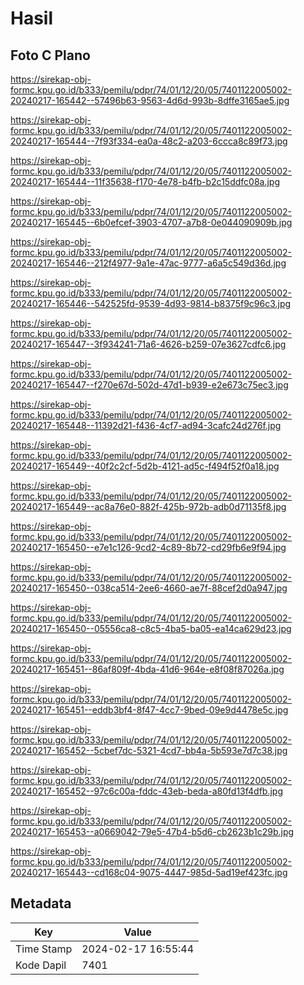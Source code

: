 # Hasil

## Foto C Plano

https://sirekap-obj-formc.kpu.go.id/b333/pemilu/pdpr/74/01/12/20/05/7401122005002-20240217-165442--57496b63-9563-4d6d-993b-8dffe3165ae5.jpg

https://sirekap-obj-formc.kpu.go.id/b333/pemilu/pdpr/74/01/12/20/05/7401122005002-20240217-165444--7f93f334-ea0a-48c2-a203-6ccca8c89f73.jpg

https://sirekap-obj-formc.kpu.go.id/b333/pemilu/pdpr/74/01/12/20/05/7401122005002-20240217-165444--11f35638-f170-4e78-b4fb-b2c15ddfc08a.jpg

https://sirekap-obj-formc.kpu.go.id/b333/pemilu/pdpr/74/01/12/20/05/7401122005002-20240217-165445--6b0efcef-3903-4707-a7b8-0e044090909b.jpg

https://sirekap-obj-formc.kpu.go.id/b333/pemilu/pdpr/74/01/12/20/05/7401122005002-20240217-165446--212f4977-9a1e-47ac-9777-a6a5c549d36d.jpg

https://sirekap-obj-formc.kpu.go.id/b333/pemilu/pdpr/74/01/12/20/05/7401122005002-20240217-165446--542525fd-9539-4d93-9814-b8375f9c96c3.jpg

https://sirekap-obj-formc.kpu.go.id/b333/pemilu/pdpr/74/01/12/20/05/7401122005002-20240217-165447--3f934241-71a6-4626-b259-07e3627cdfc6.jpg

https://sirekap-obj-formc.kpu.go.id/b333/pemilu/pdpr/74/01/12/20/05/7401122005002-20240217-165447--f270e67d-502d-47d1-b939-e2e673c75ec3.jpg

https://sirekap-obj-formc.kpu.go.id/b333/pemilu/pdpr/74/01/12/20/05/7401122005002-20240217-165448--11392d21-f436-4cf7-ad94-3cafc24d276f.jpg

https://sirekap-obj-formc.kpu.go.id/b333/pemilu/pdpr/74/01/12/20/05/7401122005002-20240217-165449--40f2c2cf-5d2b-4121-ad5c-f494f52f0a18.jpg

https://sirekap-obj-formc.kpu.go.id/b333/pemilu/pdpr/74/01/12/20/05/7401122005002-20240217-165449--ac8a76e0-882f-425b-972b-adb0d71135f8.jpg

https://sirekap-obj-formc.kpu.go.id/b333/pemilu/pdpr/74/01/12/20/05/7401122005002-20240217-165450--e7e1c126-9cd2-4c89-8b72-cd29fb6e9f94.jpg

https://sirekap-obj-formc.kpu.go.id/b333/pemilu/pdpr/74/01/12/20/05/7401122005002-20240217-165450--038ca514-2ee6-4660-ae7f-88cef2d0a947.jpg

https://sirekap-obj-formc.kpu.go.id/b333/pemilu/pdpr/74/01/12/20/05/7401122005002-20240217-165450--05556ca8-c8c5-4ba5-ba05-ea14ca629d23.jpg

https://sirekap-obj-formc.kpu.go.id/b333/pemilu/pdpr/74/01/12/20/05/7401122005002-20240217-165451--86af809f-4bda-41d6-964e-e8f08f87026a.jpg

https://sirekap-obj-formc.kpu.go.id/b333/pemilu/pdpr/74/01/12/20/05/7401122005002-20240217-165451--eddb3bf4-8f47-4cc7-9bed-09e9d4478e5c.jpg

https://sirekap-obj-formc.kpu.go.id/b333/pemilu/pdpr/74/01/12/20/05/7401122005002-20240217-165452--5cbef7dc-5321-4cd7-bb4a-5b593e7d7c38.jpg

https://sirekap-obj-formc.kpu.go.id/b333/pemilu/pdpr/74/01/12/20/05/7401122005002-20240217-165452--97c6c00a-fddc-43eb-beda-a80fd13f4dfb.jpg

https://sirekap-obj-formc.kpu.go.id/b333/pemilu/pdpr/74/01/12/20/05/7401122005002-20240217-165453--a0669042-79e5-47b4-b5d6-cb2623b1c29b.jpg

https://sirekap-obj-formc.kpu.go.id/b333/pemilu/pdpr/74/01/12/20/05/7401122005002-20240217-165443--cd168c04-9075-4447-985d-5ad19ef423fc.jpg


## Metadata

| Key        | Value               |
| ---------- | ------------------- |
| Time Stamp | 2024-02-17 16:55:44 |
| Kode Dapil | 7401                |



